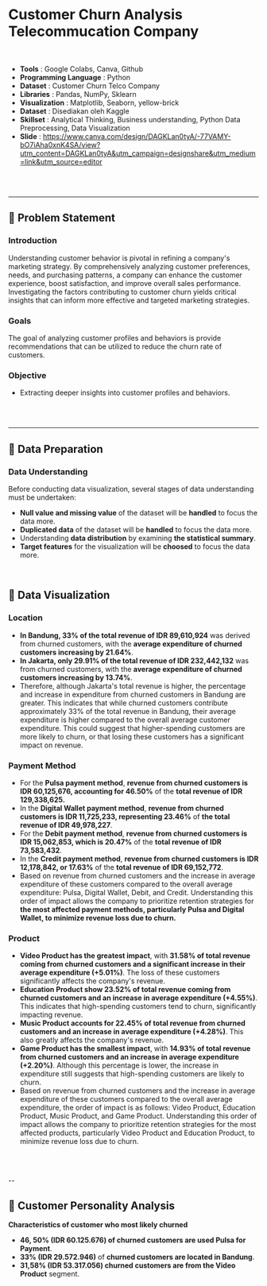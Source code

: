 # Customer Churn Analysis Telecommucation Company
<br>

- **Tools** : Google Colabs, Canva, Github <br>
- **Programming Language** : Python <br>
- **Dataset** : Customer Churn Telco Company <br>
- **Libraries** : Pandas, NumPy, Sklearn <br>
- **Visualization** : Matplotlib, Seaborn, yellow-brick <br>
- **Dataset** : Disediakan oleh Kaggle <br>
- **Skillset** :  Analytical Thinking, Business understanding, Python Data Preprocessing, Data Visualization<br>
- **Slide** : https://www.canva.com/design/DAGKLan0tyA/-77VAMY-bO7iAha0xnK4SA/view?utm_content=DAGKLan0tyA&utm_campaign=designshare&utm_medium=link&utm_source=editor <br>

<br>
<br>

----

## 📂 **Problem Statement**

### Introduction
Understanding customer behavior is pivotal in refining a company's marketing strategy. By comprehensively analyzing customer preferences, needs, and purchasing patterns, a company can enhance the customer experience, boost satisfaction, and improve overall sales performance. Investigating the factors contributing to customer churn yields critical insights that can inform more effective and targeted marketing strategies.

### Goals
The goal of analyzing customer profiles and behaviors is provide recommendations that can be utilized to reduce the churn rate of customers.

### Objective
- Extracting deeper insights into customer profiles and behaviors.
<br>
<br>

---

## 📂 **Data Preparation**
### Data Understanding
Before conducting data visualization, several stages of data understanding must be undertaken:
- **Null value and missing value** of the dataset will be **handled** to focus the data more.
- **Duplicated data** of the dataset will be **handled** to focus the data more.
- Understanding **data distribution** by examining **the statistical summary**.
- **Target features** for the visualization will be **choosed** to focus the data more.
<br>

## 📂 **Data Visualization**
### Location
- **In Bandung, 33% of the total revenue of IDR 89,610,924** was derived from churned customers, with the **average expenditure of churned customers increasing by 21.64%**. 
- **In Jakarta, only 29.91% of the total revenue of IDR 232,442,132** was from churned customers, with the **average expenditure of churned customers increasing by 13.74%**.
- Therefore, although Jakarta's total revenue is higher, the percentage and increase in expenditure from churned customers in Bandung are greater. This indicates that while churned customers contribute approximately 33% of the total revenue in Bandung, their average expenditure is higher compared to the overall average customer expenditure. This could suggest that higher-spending customers are more likely to churn, or that losing these customers has a significant impact on revenue.

### Payment Method
- For the **Pulsa payment method**, **revenue from churned customers is IDR 60,125,676, accounting for 46.50%** of the **total revenue of IDR 129,338,625.**  
- In the **Digital Wallet payment method**, **revenue from churned customers is IDR 11,725,233, representing 23.46%** of **the total revenue of IDR 49,978,227**.
- For the **Debit payment method**, **revenue from churned customers is IDR 15,062,853, which is 20.47%** of the **total revenue of IDR 73,583,432**. 
- In the **Credit payment method**, **revenue from churned customers is IDR 12,178,842, or 17.63%** of the **total revenue of IDR 69,152,772**.
- Based on revenue from churned customers and the increase in average expenditure of these customers compared to the overall average expenditure: Pulsa, Digital Wallet, Debit, and Credit. Understanding this order of impact allows the company to prioritize retention strategies for **the most affected payment methods, particularly Pulsa and Digital Wallet, to minimize revenue loss due to churn.**

### Product
- **Video Product has the greatest impact**, with **31.58% of total revenue coming from churned customers and a significant increase in their average expenditure (+5.01%)**. The loss of these customers significantly affects the company's revenue.  
- **Education Product show 23.52% of total revenue coming from churned customers and an increase in average expenditure (+4.55%)**. This indicates that high-spending customers tend to churn, significantly impacting revenue. 
- **Music Product accounts for 22.45% of total revenue from churned customers and an increase in average expenditure (+4.28%)**. This also greatly affects the company's revenue. 
- **Game Product has the smallest impact**, with **14.93% of total revenue from churned customers and an increase in average expenditure (+2.20%)**. Although this percentage is lower, the increase in expenditure still suggests that high-spending customers are likely to churn.
- Based on revenue from churned customers and the increase in average expenditure of these customers compared to the overall average expenditure, the order of impact is as follows: Video Product, Education Product, Music Product, and Game Product. Understanding this order of impact allows the company to prioritize retention strategies for the most affected products, particularly Video Product and Education Product, to minimize revenue loss due to churn.
<br>
<br>

--

## 📂 **Customer Personality Analysis**
**Characteristics of customer who most likely churned**
- **46, 50% (IDR 60.125.676) of churned customers are used Pulsa for Payment**.   
- **33% (IDR 29.572.946)** of **churned customers are  located in Bandung**. 
- **31,58% (IDR 53.317.056) churned customers are from the Video Product** segment.
 
<br>
